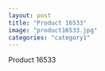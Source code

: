 ```yaml
---
layout: post
title: "Product 16533"
image: "product16533.jpg"
categories: "category1"
---
```

Product 16533
